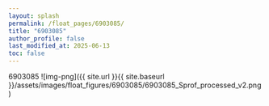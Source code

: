 ```yaml
---
layout: splash
permalink: /float_pages/6903085/
title: "6903085"
author_profile: false
last_modified_at: 2025-06-13
toc: false
---
```

 
6903085
![img-png]({{ site.url }}{{ site.baseurl }}/assets/images/float_figures/6903085/6903085_Sprof_processed_v2.png)